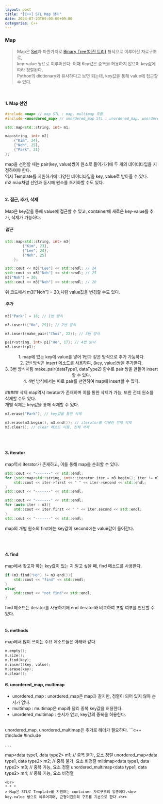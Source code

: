```yaml
---
layout: post
title: "[C++] STL Map 정리"
date: 2024-07-23T09:00:00+09:00
categories: C++
---
```

### Map
> Map은 <a href = "/c++/2024/07/11/cpp3.html">Set</a>과 마찬가지로 <a href = "/data-structure/2024/07/10/ds4.html">Binary Tree(이진 트리)</a> 형식으로 이루어진 자료구조로,<br>
key-value 쌍으로 이루어진다. 이때 Key값은 중복을 허용하지 않으며 key값에 따라 정렬된다. <br>
Python의 dictionary와 유사하다고 보면 되는데, key값을 통해 value에 접근할 수 있다.
<br>

#### 1. Map 선언
```c++
#include <map> // map STL : map, multimap 포함
#include <unordered_map> // unordered_map STL : unordered_map, unordered_multimap 포함
```
```c++
std::map<std::string, int> m1;

map<string, int> m2{
    {"Kim", 24},
    {"Noh", 25},
    {"Park", 21}
};
```
map을 선언할 때는 pair(key, value)쌍이 원소로 들어가기에 두 개의 데이터타입을 지정하여야 한다.<br>
역시 Template를 지원하기에 다양한 데이터타입을 key, value로 받아올 수 있다.<br>
m2 map처럼 선언과 동시에 원소를 초기화할 수도 있다.
<br><br>

#### 2. 접근, 추가, 삭제
Map은 key값을 통해 value에 접근할 수 있고, container에 새로운 key-value를 추가, 삭제가 가능하다.

##### 접근
```c++
std::map<std::string, int> m3{
        {"Kim", 23},
        {"Lee", 24},
        {"Noh", 25}
    };

std::cout << m3["Lee"] << std::endl; // 24
std::cout << m3["Noh"] << std::endl; // 25
m3["Noh"] = 20;
std::cout << m3["Noh"] << std::endl; // 20
```
위 코드에서 m3["Noh"] = 20;처럼 value값을 변경할 수도 있다.

##### 추가
```c++
m3["Park"] = 18; // 1번 방식

m3.insert({"Ko", 29}); // 2번 방식

m3.insert(make_pair("Choi", 22)); // 3번 방식

pair<string, int> p1{"Ho", 17}; // 4번 방식
m3.insert(p1);
```
<center>
1. map에 없는 key에 value를 넣어 1번과 같은 방식으로 추가 가능하다.<br>
2. 2번 방식은 insert 메소드를 사용하여, {key, value}쌍을 추가한다.<br>
3. 3번 방식처럼 make_pair(dataType1, dataType2) 함수로 pair 쌍을 만들어 insert할 수 있다.<br>
4. 4번 방식에서는 따로 pair를 선언하여 map에 insert할 수 있다.
</center>
<br>
##### 삭제
map역시 iterator가 존재하며 이를 통한 삭제가 가능, 또한 전체 원소를 삭제할 수도 있다.<br>
개별 삭제는 key값을 통해 삭제할 수 있다.<br>

```c++
m3.erase("Park"); // key값을 통한 삭제

m3.erase(m3.begin(), m3.end()); // iterator를 이용한 전체 삭제
m3.clear(); // clear 메소드 이용, 전체 삭제
```
<br><br>
#### 3. iterator
map역시 iterator가 존재하고, 이를 통해 map을 순회할 수 있다.
```c++
std::cout << "-------" << std::endl;
for (std::map<std::string, int>::iterator iter = m3.begin(); iter != m3.end(); iter++){
    std::cout << iter->first << " " << iter->second << std::endl;
}
std::cout << "-------" << std::endl;

std::cout << "-------" << std::endl;
for (auto iter : m3){
    std::cout << iter.first << " " << iter.second << std::endl;
}
std::cout << "-------" << std::endl;
```
map의 개별 원소의 first에는 key값이 second에는 value값이 들어간다.

<br><br>
#### 4. find
map에서 찾고자 하는 key값이 있는 지 알고 싶을 때, find 메소드를 사용한다.
```c++
if (m3.find("Ho") != m3.end()){
    std::cout << "find" << std::endl;
}
else{
    std::cout << "not find"<< std::endl;
}
```
find 메소드는 iterator를 사용하기에 end iterator와 비교하여 포함 여부를 판단할 수 있다.
<br><br>
#### 5. methods
map에서 많이 쓰이는 주요 메소드들은 아래와 같다.
```c++
m.empty();
m.size(); 
m.find(key); 
m.insert(key, value);
m.erase(key);
m.clear();
```

#### 6. unordered_map, multimap
- unordered_map : unordered_map은 map과 같지만, 정렬이 되어 있지 않아 순서가 없다.
- multimap : multimap은 map과 달리 중복 key값을 허용한다.
- unordered_multimap : 순서가 없고, key값의 중복을 허용한다.

<br>
unordered_map, unordered_multimap은 추가로 헤더가 필요하다.
```c++
#include <unordered_map>
#include <map>

.
.
.

map<data type1, data type2> m1; // 중복 불가, 요소 정렬
unordered_map<data type1, data type2> m2; // 중복 불가, 요소 비정렬
miltimap<data type1, data type2> m3; // 중복 가능, 요소 정렬
unordered_multimap<data type1, data type2> m4; // 중복 가능, 요소 비정렬
```
<br>
* * *
> Map은 STL로 Template를 지원하는 container 자료구조의 일종이다.<br>
key-value 쌍으로 이루어지며, 균형이진트리 구조를 기본으로 한다.<br>